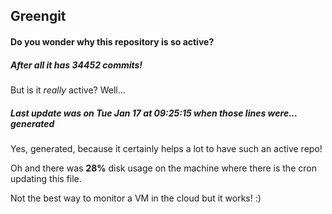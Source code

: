 ## Greengit

#### Do you wonder why this repository is so active?

##### After all it has 34452 commits!

But is it *really* active? Well...

##### Last update was on Tue Jan 17 at 09:25:15 when those lines were... generated

Yes, generated, because it certainly helps a lot to have such an active repo!

Oh and there was **28%** disk usage on the machine
where there is the cron updating this file.

Not the best way to monitor a VM in the cloud but it works! :)
